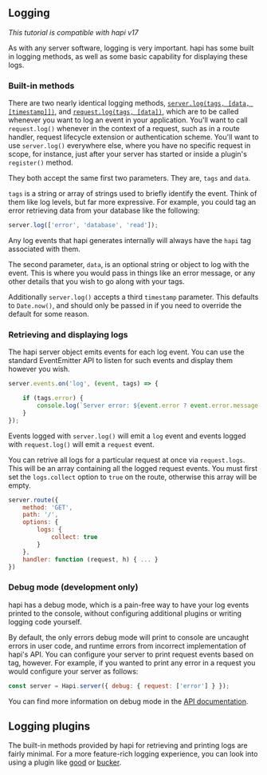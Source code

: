## Logging

_This tutorial is compatible with hapi v17_

As with any server software, logging is very important. hapi has some built in logging methods, as well as some basic capability for displaying these logs.

### Built-in methods

There are two nearly identical logging methods, [`server.log(tags, [data, [timestamp]])`](/api#-serverlogtags-data-timestamp), and [`request.log(tags, [data])`](https://hapijs.com/api#-requestlogtags-data), which are to be called whenever you want to log an event in your application. You'll want to call `request.log()` whenever in the context of a request, such as in a route handler, request lifecycle extension or authentication scheme. You'll want to use `server.log()` everywhere else, where you have no specific request in scope, for instance, just after your server has started or inside a plugin's `register()` method.

They both accept the same first two parameters. They are, `tags` and `data`.

`tags` is a string or array of strings used to briefly identify the event. Think of them like log levels, but far more expressive. For example, you could tag an error retrieving data from your database like the following:

```javascript
server.log(['error', 'database', 'read']);
```

Any log events that hapi generates internally will always have the `hapi` tag associated with them.

The second parameter, `data`, is an optional string or object to log with the event. This is where you would pass in things like an error message, or any other details that you wish to go along with your tags.

Additionally `server.log()` accepts a third `timestamp` parameter. This defaults to `Date.now()`, and should only be passed in if you need to override the default for some reason.

### Retrieving and displaying logs

The hapi server object emits events for each log event. You can use the standard EventEmitter API to listen for such events and display them however you wish.


```javascript
server.events.on('log', (event, tags) => {

    if (tags.error) {
        console.log(`Server error: ${event.error ? event.error.message : 'unknown'}`);
    }
});
```

Events logged with `server.log()` will emit a `log` event and events logged with `request.log()` will emit a `request` event.

You can retrive all logs for a particular request at once via `request.logs`. This will be an array containing all the logged request events. You must first set the `logs.collect` option to `true` on the route, otherwise this array will be empty.

```javascript
server.route({
    method: 'GET',
    path: '/',
    options: {
        logs: {
            collect: true
        }
    },
    handler: function (request, h) { ... }
})
```

### Debug mode (development only)

hapi has a debug mode, which is a pain-free way to have your log events printed to the console, without configuring additional plugins or writing logging code yourself.

By default, the only errors debug mode will print to console are uncaught errors in user code, and runtime errors from incorrect implementation of hapi's API. You can configure your server to print request events based on tag, however. For example, if you wanted to print any error in a request you would configure your server as follows:

```javascript
const server = Hapi.server({ debug: { request: ['error'] } });
```

You can find more information on debug mode in the [API documentation](https://hapijs.com/api#-serveroptionsdebug).

## Logging plugins

The built-in methods provided by hapi for retrieving and printing logs are fairly minimal. For a more feature-rich logging experience, you can look into using a plugin like [good](https://github.com/hapijs/good) or [bucker](https://github.com/nlf/bucker).
